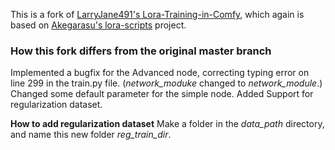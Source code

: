 This is a fork of [LarryJane491's Lora-Training-in-Comfy](https://github.com/LarryJane491/Lora-Training-in-Comfy), which again is based on [Akegarasu's lora-scripts](https://github.com/Akegarasu/lora-scripts) project.

### How this fork differs from the original master branch

Implemented a bugfix for the Advanced node, correcting typing error on line 299 in the train.py file. (_network_moduke_ changed to _network_module_.)
Changed some default parameter for the simple node.
Added Support for regularization dataset. 

**How to add regularization dataset**
Make a folder in the _data_path_ directory, and name this new folder _reg_train_dir_.
